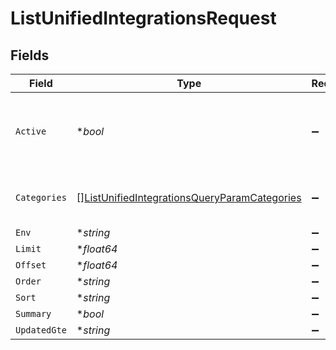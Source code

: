 # ListUnifiedIntegrationsRequest


## Fields

| Field                                                                                                                   | Type                                                                                                                    | Required                                                                                                                | Description                                                                                                             |
| ----------------------------------------------------------------------------------------------------------------------- | ----------------------------------------------------------------------------------------------------------------------- | ----------------------------------------------------------------------------------------------------------------------- | ----------------------------------------------------------------------------------------------------------------------- |
| `Active`                                                                                                                | **bool*                                                                                                                 | :heavy_minus_sign:                                                                                                      | Filter the results for only the workspace's active integrations                                                         |
| `Categories`                                                                                                            | [][ListUnifiedIntegrationsQueryParamCategories](../../models/operations/listunifiedintegrationsqueryparamcategories.md) | :heavy_minus_sign:                                                                                                      | Filter the results on these categories                                                                                  |
| `Env`                                                                                                                   | **string*                                                                                                               | :heavy_minus_sign:                                                                                                      | N/A                                                                                                                     |
| `Limit`                                                                                                                 | **float64*                                                                                                              | :heavy_minus_sign:                                                                                                      | N/A                                                                                                                     |
| `Offset`                                                                                                                | **float64*                                                                                                              | :heavy_minus_sign:                                                                                                      | N/A                                                                                                                     |
| `Order`                                                                                                                 | **string*                                                                                                               | :heavy_minus_sign:                                                                                                      | N/A                                                                                                                     |
| `Sort`                                                                                                                  | **string*                                                                                                               | :heavy_minus_sign:                                                                                                      | N/A                                                                                                                     |
| `Summary`                                                                                                               | **bool*                                                                                                                 | :heavy_minus_sign:                                                                                                      | N/A                                                                                                                     |
| `UpdatedGte`                                                                                                            | **string*                                                                                                               | :heavy_minus_sign:                                                                                                      | N/A                                                                                                                     |